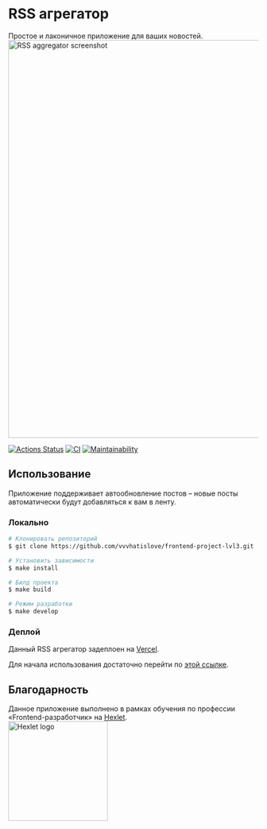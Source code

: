 # RSS агрегатор
Простое и лаконичное приложение для ваших новостей.  
<img src="https://user-images.githubusercontent.com/71961494/125065873-09a13c80-e0bb-11eb-9595-17b21e971df1.png" alt="RSS aggregator screenshot"
width="800" length="1000">

[![Actions Status](https://github.com/vvvhatislove/frontend-project-lvl3/workflows/hexlet-check/badge.svg)](https://github.com/vvvhatislove/frontend-project-lvl3/actions)
[![CI](https://github.com/vvvhatislove/frontend-project-lvl2/workflows/CI/badge.svg)](https://github.com/vvvhatislove/frontend-project-lvl3/actions/workflows/CI.yml)
[![Maintainability](https://api.codeclimate.com/v1/badges/a6e986e51cfc804b1e44/maintainability)](https://codeclimate.com/github/vvvhatislove/frontend-project-lvl3/maintainability)

## Использование
Приложение поддерживает автообновление постов – новые посты автоматически будут добавляться к вам в ленту.

### Локально
```bash
# Клонировать репозиторий
$ git clone https://github.com/vvvhatislove/frontend-project-lvl3.git

# Установить зависимости
$ make install

# Билд проекта
$ make build

# Режим разработки
$ make develop

```

### Деплой
Данный RSS агрегатор задеплоен на <a target="_blank" rel="nofollow noopener" href="https://vercel.com/">Vercel</a>.

Для начала использования достаточно перейти по <a target="_blank" rel="nofollow noopener" href="https://frontend-project-lvl3-ivory.vercel.app/">этой ссылке</a>.

## Благодарность
Данное приложение выполнено в рамках обучения по профессии «Frontend-разработчик» на <a target="_blank" href="https://en.hexlet.io/pages/about">Hexlet</a>.  
<a target="_blank" rel="nofollow noopener" href=https://en.hexlet.io/pages/about>
  <img src="https://pbs.twimg.com/profile_images/1104765658829602816/7wuM7zyo_400x400.png" alt="Hexlet logo" width="200" length="200">
</a>

